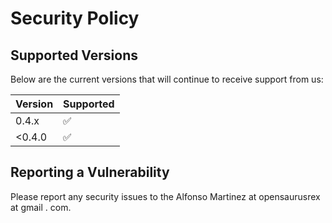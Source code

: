 # Security Policy

## Supported Versions

Below are the current versions that will continue to receive support from us:

| Version | Supported          |
|---------|--------------------|
| 0.4.x   | :white_check_mark: |
| <0.4.0  | :white_check_mark: |

## Reporting a Vulnerability

Please report any security issues to the Alfonso Martinez at opensaurusrex at gmail . com.
